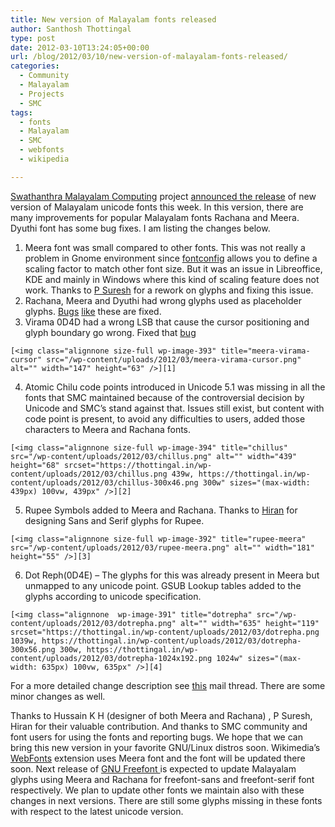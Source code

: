 ```yaml
---
title: New version of Malayalam fonts released
author: Santhosh Thottingal
type: post
date: 2012-03-10T13:24:05+00:00
url: /blog/2012/03/10/new-version-of-malayalam-fonts-released/
categories:
  - Community
  - Malayalam
  - Projects
  - SMC
tags:
  - fonts
  - Malayalam
  - SMC
  - webfonts
  - wikipedia

---
```

<a href="http://smc.org.in" target="_blank">Swathanthra Malayalam Computing</a> project <a href="http://lists.smc.org.in/pipermail/discuss-smc.org.in/2012-March/013428.html" target="_blank">announced the release</a> of new version of Malayalam unicode fonts this week. In this version, there are many improvements for popular Malayalam fonts Rachana and Meera. Dyuthi font has some bug fixes. I am listing the changes below.

  1. Meera font was small compared to other fonts. This was not really a problem in Gnome environment since <a href="http://www.freedesktop.org/software/fontconfig/" target="_blank">fontconfig</a> allows you to define a scaling factor to match other font size. But it was an issue in Libreoffice, KDE and mainly in Windows where this kind of scaling feature does not work. Thanks to <a href="http://suruma.freeflux.net/" target="_blank">P Suresh</a> for a rework on glyphs and fixing this issue.
  2. Rachana, Meera and Dyuthi had wrong glyphs used as placeholder glyphs. <a href="https://savannah.nongnu.org/bugs/?35098" target="_blank">Bugs</a> <a href="http://bugs.debian.org/cgi-bin/bugreport.cgi?bug=661898" target="_blank">like</a> these are fixed.
  3. Virama 0D4D had a wrong LSB that cause the cursor positioning and glyph boundary go wrong. Fixed that <a href="https://bugzilla.redhat.com/show_bug.cgi?id=616324" target="_blank">bug</a>

    [<img class="alignnone size-full wp-image-393" title="meera-virama-cursor" src="/wp-content/uploads/2012/03/meera-virama-cursor.png" alt="" width="147" height="63" />][1]
  4. Atomic Chilu code points introduced in Unicode 5.1 was missing in all the fonts that SMC maintained because of the controversial decision by Unicode and SMC&#8217;s stand against that. Issues still exist, but content with code point is present, to avoid any difficulties to users, added those characters to Meera and Rachana fonts.

    [<img class="alignnone size-full wp-image-394" title="chillus" src="/wp-content/uploads/2012/03/chillus.png" alt="" width="439" height="68" srcset="https://thottingal.in/wp-content/uploads/2012/03/chillus.png 439w, https://thottingal.in/wp-content/uploads/2012/03/chillus-300x46.png 300w" sizes="(max-width: 439px) 100vw, 439px" />][2]
  5. Rupee Symbols added to Meera and Rachana. Thanks to <a href="http://hiran.in" target="_blank">Hiran</a> for designing Sans and Serif glyphs for Rupee.

    [<img class="alignnone size-full wp-image-392" title="rupee-meera" src="/wp-content/uploads/2012/03/rupee-meera.png" alt="" width="181" height="55" />][3]
  6. Dot Reph(0D4E) &#8211; The glyphs for this was already present in Meera but unmapped to any unicode point. GSUB Lookup tables added to the glyphs according to unicode specification.

    [<img class="alignnone  wp-image-391" title="dotrepha" src="/wp-content/uploads/2012/03/dotrepha.png" alt="" width="635" height="119" srcset="https://thottingal.in/wp-content/uploads/2012/03/dotrepha.png 1039w, https://thottingal.in/wp-content/uploads/2012/03/dotrepha-300x56.png 300w, https://thottingal.in/wp-content/uploads/2012/03/dotrepha-1024x192.png 1024w" sizes="(max-width: 635px) 100vw, 635px" />][4]

For a more detailed change description see <a href="http://lists.smc.org.in/pipermail/discuss-smc.org.in/2012-February/013317.html " target="_blank">this</a> mail thread. There are some minor changes as well.

Thanks to Hussain K H (designer of both Meera and Rachana) , P Suresh, Hiran for their valuable contribution. And thanks to SMC community and font users for using the fonts and reporting bugs. We hope that we can bring this new version in your favorite GNU/Linux distros soon. Wikimedia&#8217;s <a href="https://www.mediawiki.org/wiki/Extension:WebFonts" target="_blank">WebFonts</a> extension uses Meera font and the font will be updated there soon. Next release of <a href="http://www.gnu.org/software/freefont/sources/" target="_blank">GNU Freefont </a>is expected to update Malayalam glyphs using Meera and Rachana for freefont-sans and freefont-serif font respectively. We plan to update other fonts we maintain also with these changes in next versions. There are still some glyphs missing in these fonts with respect to the latest unicode version.

&nbsp;

 [1]: /wp-content/uploads/2012/03/meera-virama-cursor.png
 [2]: /wp-content/uploads/2012/03/chillus.png
 [3]: /wp-content/uploads/2012/03/rupee-meera.png
 [4]: /wp-content/uploads/2012/03/dotrepha.png
